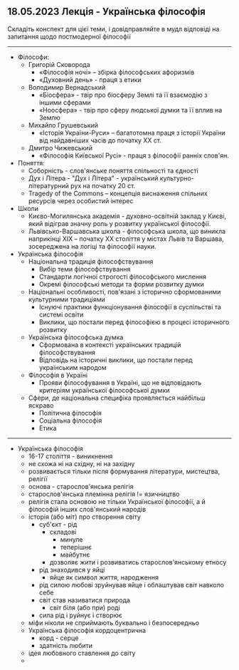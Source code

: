 ## 18.05.2023 Лекція - Українська філософія

Складіть конспект для цієї теми, і довідправляйте в мудл відповіді на запитання щодо постмодерної філософії

---

- Філософи:
  - Григорій Сковорода
    - «Філософія ночі» – збірка філософських афоризмів
    - «Духовний день» - праця з етики
  - Володимир Вернадський
    - «Біосфера» - твір про біосферу Землі та її взаємодію з іншими сферами
    - «Ноосфера» - твір про сферу людської думки та її вплив на Землю
  - Михайло Грушевський
    - «Історія України-Руси» – багатотомна праця з історії України від найдавніших часів до початку ХХ ст.
  - Дмитро Чижевський
    - «Філософія Київської Русі» - праця з філософії ранніх слов'ян.
- Поняття:
  - Соборність - слов'янське поняття спільності та єдності
  - Дух і Літера - "Дух і Літера" - український культурно-літературний рух на початку 20 ст.
  - Tragedy of the Commons – концепція виснаження спільних ресурсів через особистий інтерес
- Школи
  - Києво-Могилянська академія - духовно-освітній заклад у Києві, який відіграв значну роль у розвитку української філософії.
  - Львівсько-Варшавська школа - філософська школа, що виникла наприкінці ХІХ – початку ХХ століття у містах Львів та Варшава, зосереджена на логіці та філософії науки.
- Українська філософія
  - Національна традиція філософствування
    - Вибір теми філософствування
    - Стандарти логічної строгості філософського мислення
    - Окремі філософські методи та форми розвитку думки
  - Національні особливості, пов'язані з історично сформованими культурними традиціями
    - Існуючі практики функціонування філософії в суспільстві та системі освіти
    - Виклики, що постали перед філософією в процесі історичного розвитку
  - Українська філософська думка
    - Сформована в контексті українських традицій філософствування
    - Відповідь на історичні виклики, що постали перед українським народом
  - Філософія в Україні
    - Прояви філософування в Україні, що не відповідають критеріям української філософської думки
  - Сфери, де національна специфіка проявляється найбільш яскраво
    - Політична філософія
    - Соціальна філософія
    - Етика

---

- Українська філософія
  - 16-17 століття - виникнення
  - не схожа ні на східну, ні на західну
  - розвивається тільки після формування літератури, мистецтва, релігії
  - основа - старослов'янська релігія
  - старослов'янська племінна релігія != язичництво
  - релігія стала основою не тільки Української філософії, а й філософій інших слов'янський народів
  - історія (або міт) про створення світу
    - суб'єкт - рід
      - складові
        - минуле
        - теперішнє
        - майбутнє
      - дозволяє жити і розвиватись старослов'янському етносу
    - рід знаходився у яйці
      - яйце як символ життя, народження
    - рід силою любові зруйнував яйце і облаштував світ навколо себе
    - світ став називатися природа
      - світ біля (або при) роді
    - сила рід і руйнує і створює
  - міфи ніколи не сприймають буквально і безпосередньо
  - Українська філософія кордоцентрична
    - корд - серце
    - здатність любити
  - ідея любовного ставлення до світу
  -
